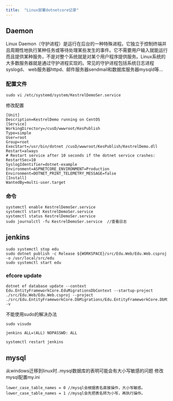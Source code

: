```yaml
---
title:  "Linux部署dotnetcore记录"
---
```

## Daemon
Linux Daemon（守护进程）是运行在后台的一种特殊进程。它独立于控制终端并且周期性地执行某种任务或等待处理某些发生的事件。它不需要用户输入就能运行而且提供某种服务，不是对整个系统就是对某个用户程序提供服务。Linux系统的大多数服务器就是通过守护进程实现的。常见的守护进程包括系统日志进程syslogd、 web服务器httpd、邮件服务器sendmail和数据库服务器mysqld等...

### 配置文件

```
sudo vi /etc/systemd/system/KestrelDemoSer.service
```
修改配置
```
[Unit]
Description=KestrelDemo running on CentOS
[Service]
WorkingDirectory=/cusD/wwwroot/KesPublish
Type=simple
User=root
Group=root
ExecStart=/usr/bin/dotnet /cusD/wwwroot/KesPublish/KestrelDemo.dll
Restart=always
# Restart service after 10 seconds if the dotnet service crashes:
RestartSec=10
SyslogIdentifier=dotnet-example
Environment=ASPNETCORE_ENVIRONMENT=Production
Environment=DOTNET_PRINT_TELEMETRY_MESSAGE=false
[Install]
WantedBy=multi-user.target

```

### 命令
```
systemctl enable KestrelDemoSer.service
systemctl start KestrelDemoSer.service
systemctl status KestrelDemoSer.service
sudo journalctl -fu KestrelDemoSer.service  //查看日志
```

## jenkins
```shell
sudo systemctl stop edu
sudo dotnet publish -c Release ${WORKSPACE}/src/Edu.Web/Edu.Web.csproj -o /usr/local/src/edu
sudo systemctl start edu
```

### efcore update

```shell
dotnet ef database update --context Edu.EntityFrameworkCore.EduMigrationsDbContext --startup-project ./src/Edu.Web/Edu.Web.csproj --project ./src/Edu.EntityFrameworkCore.DbMigrations/Edu.EntityFrameworkCore.DbMigrations.csproj   -v
```

不能使用sudo的解决办法

```
sudo visudo

jenkins ALL=(ALL) NOPASSWD: ALL

systemctl restart jenkins

```

## mysql 
从windows迁移到linux时..mysql数据库的表明可能会有大小写敏感的问题
修改mysql配置my.ini

```
lower_case_table_names = 0 //mysql会根据表名直接操作，大小写敏感。 
lower_case_table_names = 1 //mysql会先把表名转为小写，再执行操作。 
```


